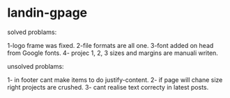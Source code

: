 # landin-gpage

solved problams:

1-logo frame was fixed.
2-file formats are all one.
3-font added on head from Google fonts.
4- projec 1, 2, 3 sizes and margins are manuali writen.



unsolved problams:

1- in footer cant make items to do justify-content.
2- if page will chane size right projects are crushed.
3- cant realise text correcty in latest posts.